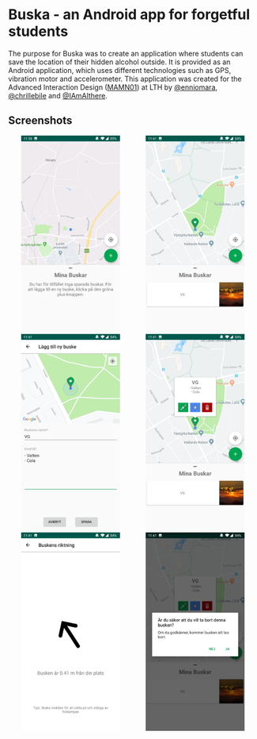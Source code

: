 # Buska - an Android app for forgetful students
The purpose for Buska was to create an application where students can save
the location of their hidden alcohol outside. It is provided as an Android
application, which uses different technologies such as GPS, vibration motor
and accelerometer. This application was created for the Advanced Interaction
Design
([MAMN01](http://www.eat.lth.se/kurser/interaktionsdesign/avancerad_interaktionsdesign_mamn01/))
at LTH by [@enniomara](https://github.com/enniomara),
[@chrillebile](https://github.com/chrillebile) and
[@IAmAlthere](https://github.com/IAmAlthere).

## Screenshots
<div style="display:flex; flex-flow: row wrap; justify-content: space-around;">
    <img src="./images/final_no_buske.jpg" width="200px;" alt="Main window buske saved"/>
    <img src="./images/final_main_with_buske.jpg" width="200px;" alt="Main window with saved buske"/>
    <img src="./images/final_add_buske_withT.jpg" width="200em;" alt="Creating a new buskej"/>
    <img src="./images/final_selected_buske.jpg" width="200px;" alt="Main window with buske selected"/>
    <img src="./images/final_compass.jpg" width="200px;" alt="Compass showing direction to buske"/>
    <img src="./images/final_remove_buske.jpg" width="200px;" alt="Deleting a buske"/>
</div>

